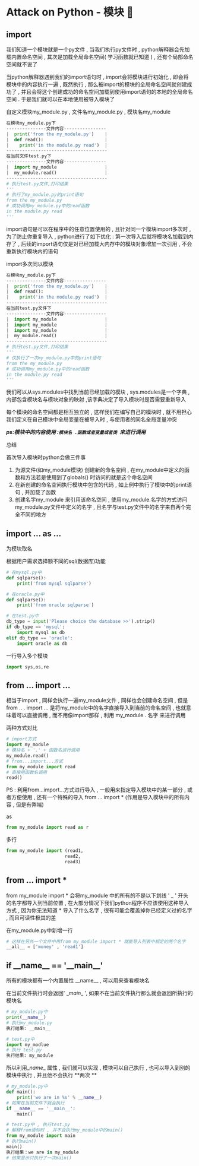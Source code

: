 #  Attack on Python - 模块 🐍

## import

我们知道一个模块就是一个py文件 , 当我们执行py文件时 , python解释器会先加载内置命名空间 , 其次是加载全局命名空间( 学习函数就已知道 )  , 还有个局部命名空间就不说了

当python解释器遇到我们的import语句时 , import会将模块进行初始化 , 即会将模块中的内容执行一遍 , 既然执行 , 那么被import的模块的全局命名空间就创建成功了 , 并且会将这个创建成功的命名空间加载到使用import语句的本地的全局命名空间 . 于是我们就可以在本地使用被导入模块了

自定义模块my_module.py , 文件名my_module.py , 模块名my_module

```python
在模块my_module.py下
---------------文件内容----------------
|  print('from the my_module.py')    |
|  def read():                       |
|    print('in the module.py read')  | 
--------------------------------------
在当前文件test.py下
---------------文件内容----------------
|  import my_module                  |
|  my_module.read()                  |
--------------------------------------
# 执行test.py文件,打印结果
'''
# 执行了my_module.py的print语句
from the my_module.py
# 成功调用my_module.py中的read函数
in the module.py read
'''
```

import语句是可以在程序中的任意位置使用的 , 且针对同一个模块import多次时 , 为了防止你重复导入 , python进行了如下优化 : 第一次导入后就将模块名加载到内存了 , 后续的import语句仅是对已经加载大内存中的模块对象增加一次引用 , 不会重新执行模块内的语句 

import多次同以模块

```python
在模块my_module.py下
---------------文件内容----------------
|  print('from the my_module.py')    |
|  def read():                       |
|    print('in the module.py read')  | 
--------------------------------------
在当前test.py文件下
---------------文件内容----------------
|  import my_module                  |
|  import my_module                  |
|  import my_module                  |
|  my_module.read()                  |
--------------------------------------
# 执行test.py文件,打印结果
'''
# 仅执行了一次my_module.py中的print语句
from the my_module.py
# 成功调用my_module.py中的read函数
in the module.py read
'''
```

我们可以从sys.modules中找到当前已经加载的模块 , sys.modules是一个字典 , 内部包含模块名与模块对象的映射 ,该字典决定了导入模块时是否需要重新导入 

每个模块的命名空间都是相互独立的 , 这样我们在编写自己的模块时 , 就不用担心我们定义在自己模块中全局变量在被导入时 , 与使用者的同名全局变量冲突

***ps:模块中的内容使用 :` 模块名 .函数或者变量或者类  `来进行调用***

总结

首次导入模块时python会做三件事

1. 为源文件(如my_module模块) 创建新的命名空间 , 在my_module中定义的函数和方法若是使用到了globals() 时访问的就是这个命名空间
2. 在新创建的命名空间执行模块中包含的代码 , 如上例中执行了模块中的print语句 , 并加载了函数
3. 创建名字my_module 来引用该命名空间 , 使用my_module.名字的方式访问my_module.py文件中定义的名字 , 且名字与test.py文件中的名字来自两个完全不同的地方

## import ... as ...

为模块取名

根据用户需求选择额不同的sql(数据库)功能

```python
# 在mysql.py中
def sqlparse():
    print('from mysql sqlparse')
```

```python
# 在oracle.py中
def sqlparse():
    print('from oracle sqlparse')
```

```python
# 在test.py中
db_type = input('Please choice the database >>').strip()
if db_type == 'mysql':
    import mysql as db
elif db_type == 'oracle':
    import oracle as db
```

一行导入多个模块

```python
import sys,os,re
```

## from ... import ...

相当于import , 同样会执行一遍my_module文件 , 同样也会创建命名空间 , 但是from .. . import ... 是将my_module中的名字直接导入到当前的命名空间 , 也就意味着可以直接调用 , 而不用像import那样 , 利用 my_module *.* 名字 来进行调用

两种方式对比

```python
# import方式
import my_module
# 模块名 + '.' + 函数名进行调用
my_module.read()
# from...import...方式
from my_module import read
# 直接用函数名调用
read()
```

PS : 利用from...import...方式进行导入 , 一般用来指定导入模块中的某一部分 , 或者方便使用 , 还有一个特殊的导入 from ... import * (作用是导入模块中的所有内容 , 但是有弊端) 

as

```python
from my_module import read as r
```

多行

```python
from my_module import (read1,
                      read2,
                      read3)
```

## from ... import *

from my_module import \* 会将my_module 中的所有的不是以下划线 ' _ ' 开头的名字都导入到当前位置 , 在大部分情况下我们python程序不应该使用这种导入方式 , 因为你无法知道 \* 导入了什么名字 , 很有可能会覆盖掉你已经定义过的名字 , 而且可读性极其的差

在my_module.py中新增一行

```python
# 这样在另外一个文件中用from my_module import * 就能导入列表中规定的两个名字
__all__ = ['money' , 'read1']
```

## if \_\_name\_\_ == '\_\_main\_\_'

所有的模块都有一个内置属性 \_\_name\_\_ , 可以用来查看模块名

在当前文件执行时会返回' \__main__ ', 如果不在当前文件执行那么就会返回所执行的模块名

```python
# my_module.py中
print(__name__)
# 执行my_module.py
执行结果: __main__
```

```python
# test.py中
import my_modlue
# 执行 test.py 
执行结果: my_module
```

所以利用\__name__ 属性 , 我们就可以实现 , 模块可以自己执行 , 也可以导入到别的模块中执行 , 并且他不会执行 **两次 **

```python
# my_module.py中
def main():
    print('we are in %s' % __name__)
# 如果在当前文件下就会执行
if __name__ == '__main__':
    main()
```

```python
# test.py中 , 执行test.py
# 解释from语句时 , 并不会执行my_module中的main()
from my_module import main
# 执行main()
main()
执行结果：we are in my_module
# 结果显示只执行了一次main()
```













